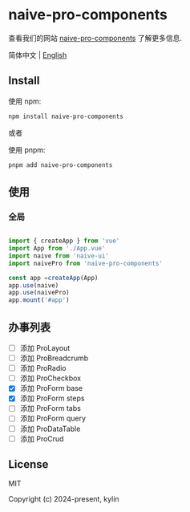 # naive-pro-components

查看我们的网站 [naive-pro-components](https://infernalazazel.github.io/naive-pro-components/) 了解更多信息.

简体中文 | [English](./README.md)

## Install

使用 npm:

```bash
npm install naive-pro-components
```
或者

使用 pnpm:

```bash
pnpm add naive-pro-components
```

## 使用

### 全局

```ts

import { createApp } from 'vue'
import App from './App.vue'
import naive from 'naive-ui'
import naivePro from 'naive-pro-components'

const app =createApp(App)
app.use(naive)
app.use(naivePro)
app.mount('#app')
```
## 办事列表

- [ ] 添加 ProLayout
- [ ] 添加 ProBreadcrumb
- [ ] 添加 ProRadio
- [ ] 添加 ProCheckbox
- [X] 添加 ProForm base
- [X] 添加 ProForm steps
- [ ] 添加 ProForm tabs
- [ ] 添加 ProForm query
- [ ] 添加 ProDataTable
- [ ] 添加 ProCrud

## License
MIT

Copyright (c) 2024-present, kylin